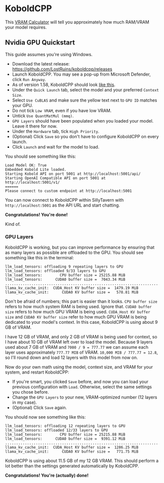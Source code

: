 # KoboldCPP
This [VRAM Calculator](https://huggingface.co/spaces/NyxKrage/LLM-Model-VRAM-Calculator) will tell you approximately how much RAM/VRAM your model requires.
## Nvidia GPU Quickstart
This guide assumes you're using Windows.
* Download the latest release: https://github.com/LostRuins/koboldcpp/releases
* Launch KoboldCPP. You may see a pop-up from Microsoft Defender, click `Run Anyway`.
* As of version 1.58, KoboldCPP should look [like this](https://files.catbox.moe/z1vmly.png).
* Under the `Quick Launch` tab, select the model and your preferred `Context Size`.
* Select `Use CuBLAS` and make sure the yellow text next to `GPU ID` matches your GPU.
* Do not tick `Low VRAM`, even if you have low VRAM.
* Untick `Use QuantMatMul (mmq)`.
* `GPU Layers` should have been populated when you loaded your model. Leave it there for now.
* Under the `Hardware` tab, tick `High Priority`.
* (Optional) Click `Save` so you don't have to configure KoboldCPP on every launch.
* Click `Launch` and wait for the model to load.

You should see something like this:
```
Load Model OK: True
Embedded Kobold Lite loaded.
Starting Kobold API on port 5001 at http://localhost:5001/api/
Starting OpenAI Compatible API on port 5001 at http://localhost:5001/v1/
======
Please connect to custom endpoint at http://localhost:5001
```
You can now connect to KoboldCPP within SillyTavern with `http://localhost:5001` as the API URL and start chatting.

**Congratulations! You're done!**

Kind of.

### GPU Layers

KoboldCPP is working, but you can improve performance by ensuring that as many layers as possible are offloaded to the GPU. You should see something like this in the terminal:
```
llm_load_tensors: offloading 9 repeating layers to GPU
llm_load_tensors: offloaded 9/33 layers to GPU
llm_load_tensors:        CPU buffer size = 25215.88 MiB
llm_load_tensors:      CUDA0 buffer size =  7043.34 MiB
....................................................................................................
llama_kv_cache_init:  CUDA_Host KV buffer size =  1479.19 MiB
llama_kv_cache_init:      CUDA0 KV buffer size =   578.81 MiB
```

Don't be afraid of numbers; this part is easier than it looks. `CPU buffer size` refers to how much system RAM is being used. Ignore that. `CUDA0 buffer size` refers to how much GPU VRAM is being used. `CUDA_Host KV buffer size` and `CUDA0 KV buffer size` refer to how much GPU VRAM is being dedicated to your model's context. In this case, KoboldCPP is using about 9 GB of VRAM.

I have 12 GB of VRAM, and only 2 GB of VRAM is being used for context, so I have about 10 GB of VRAM left over to load the model. Because 9 layers used about 7 GB of VRAM and `7000 / 9 = 777.77` we can assume each layer uses approximately `777.77 MIB` of VRAM. `10,000 MIB / 777.77 = 12.8`, so I'll round down and load 12 layers with this model from now on.

Now do your own math using the model, context size, and VRAM for your system, and restart KoboldCPP:
* If you're smart, you clicked `Save` before, and now you can load your previous configuration with `Load`. Otherwise, select the same settings you chose before.
* Change the `GPU Layers` to your new, VRAM-optimized number (12 layers in my case).
* (Optional) Click `Save` again.

You should now see something like this:
```
llm_load_tensors: offloading 12 repeating layers to GPU
llm_load_tensors: offloaded 12/33 layers to GPU
llm_load_tensors:        CPU buffer size = 25215.88 MiB
llm_load_tensors:      CUDA0 buffer size =  9391.12 MiB
....................................................................................................
llama_kv_cache_init:  CUDA_Host KV buffer size =  1286.25 MiB
llama_kv_cache_init:      CUDA0 KV buffer size =   771.75 MiB
```

KoboldCPP is using about 11.5 GB of my 12 GB VRAM. This should perform a lot better than the settings generated automatically by KoboldCPP.

**Congratulations! You're (actually) done!**